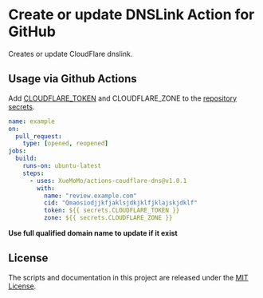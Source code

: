 # Create or update DNSLink Action for GitHub

Creates or update CloudFlare dnslink.

## Usage via Github Actions

Add [CLOUDFLARE_TOKEN](https://developers.cloudflare.com/api/tokens/create) and CLOUDFLARE_ZONE to the [repository secrets](https://docs.github.com/en/actions/configuring-and-managing-workflows/creating-and-storing-encrypted-secrets).

```yaml
name: example
on:
  pull_request:
    type: [opened, reopened]
jobs:
  build:
    runs-on: ubuntu-latest
    steps:
      - uses: XueMoMo/actions-coudflare-dns@v1.0.1
        with:
          name: "review.example.com"
          cid: "Qmaosiodjjkfjaklsjdkjklfjklajskjdklf"
          token: ${{ secrets.CLOUDFLARE_TOKEN }}
          zone: ${{ secrets.CLOUDFLARE_ZONE }}
```
**Use full qualified domain name to update if it exist**

## License

The scripts and documentation in this project are released under the [MIT License](LICENSE).
